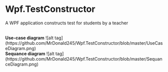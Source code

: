 # Wpf.TestConstructor
A WPF application constructs test for students by a teacher

<br>
<b>Use-case diagram</b>
![alt tag](https://github.com/MrDonald245/Wpf.TestConstructor/blob/master/UseCaseDiagram.png)
<br>
<b>Sequance diagram</b>
![alt tag](https://github.com/MrDonald245/Wpf.TestConstructor/blob/master/SequanceDiagram.png)
